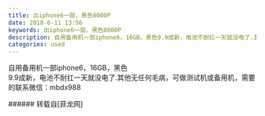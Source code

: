 ```yaml
---
title: 出iphone6一部，黑色8000P
date: 2018-6-11 13:56
keywords: 出iphone6一部，黑色8000P
description: 自用备用机一部iphone6，16GB，黑色9.9成新，电池不耐扛一天就没电了.其他无任何毛病，可做测试机或备用机，需要的联系微信：mbdx988
categories: used
---
```

<td class="t_f" id="postmessage_1410756">

自用备用机一部iphone6，16GB，黑色<br/>
9.9成新，电池不耐扛一天就没电了.其他无任何毛病，可做测试机或备用机，需要的联系微信：mbdx988<br/>
</td>
###### 转载自[菲龙网]